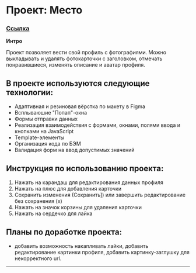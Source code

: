 # Проект: Место

### [Ссылка](https://sigvad.github.io/mesto/)

**Интро**

Проект позволяет вести свой профиль с фотографиями. Можно выкладывать и удалять фотокарточки с заголовком, отмечать понравившиеся, изменять описание и аватар профиля.


## В проекте используются следующие технологии:
* Адаптивная и резиновая вёрстка по макету в Figma
* Всплываюшие "Попап"-окна
* Формы отправки данных
* Реализация взаимодействия с формами, окнами, полями ввода и кнопками на JavaScript
* Template-элементы
* Организация кода по БЭМ
* Валидация форм на ввод допустимых значений


## Инструкция по использованию проекта:
1. Нажать на карандаш для редактирования данных профиля
2. Нажать на плюс для добавления карточки
3. Сохранить изменения (Сохранить]) или завершить редактирование без сохранения (х)
4. Нажать на значок корзины для удаления карточки
5. Нажать на сердечко для лайка


## Планы по доработке проекта:
* добавить возможность накапливать лайки, добавить редактирование картинки профиля, добавить картинку-заглушку для некорректного url.

-------------------
